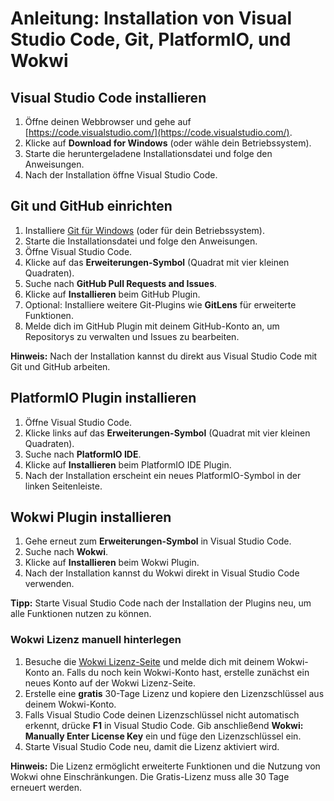 # Anleitung: Installation von Visual Studio Code, Git, PlatformIO, und Wokwi

## Visual Studio Code installieren

1. Öffne deinen Webbrowser und gehe auf [https://code.visualstudio.com/](https://code.visualstudio.com/).
2. Klicke auf **Download for Windows** (oder wähle dein Betriebssystem).
3. Starte die heruntergeladene Installationsdatei und folge den Anweisungen.
4. Nach der Installation öffne Visual Studio Code.

## Git und GitHub einrichten

1. Installiere [Git für Windows](https://git-scm.com/download/win) (oder für dein Betriebssystem).
2. Starte die Installationsdatei und folge den Anweisungen.
3. Öffne Visual Studio Code.
4. Klicke auf das **Erweiterungen-Symbol** (Quadrat mit vier kleinen Quadraten).
5. Suche nach **GitHub Pull Requests and Issues**.
6. Klicke auf **Installieren** beim GitHub Plugin.
7. Optional: Installiere weitere Git-Plugins wie **GitLens** für erweiterte Funktionen.
8. Melde dich im GitHub Plugin mit deinem GitHub-Konto an, um Repositorys zu verwalten und Issues zu bearbeiten.

**Hinweis:** Nach der Installation kannst du direkt aus Visual Studio Code mit Git und GitHub arbeiten.

## PlatformIO Plugin installieren

1. Öffne Visual Studio Code.
2. Klicke links auf das **Erweiterungen-Symbol** (Quadrat mit vier kleinen Quadraten).
3. Suche nach **PlatformIO IDE**.
4. Klicke auf **Installieren** beim PlatformIO IDE Plugin.
5. Nach der Installation erscheint ein neues PlatformIO-Symbol in der linken Seitenleiste.

## Wokwi Plugin installieren

1. Gehe erneut zum **Erweiterungen-Symbol** in Visual Studio Code.
2. Suche nach **Wokwi**.
3. Klicke auf **Installieren** beim Wokwi Plugin.
4. Nach der Installation kannst du Wokwi direkt in Visual Studio Code verwenden.

**Tipp:** Starte Visual Studio Code nach der Installation der Plugins neu, um alle Funktionen nutzen zu können.

### Wokwi Lizenz manuell hinterlegen

1. Besuche die [Wokwi Lizenz-Seite](https://wokwi.com/licenses) und melde dich mit deinem Wokwi-Konto an.
   Falls du noch kein Wokwi-Konto hast, erstelle zunächst ein neues Konto auf der Wokwi Lizenz-Seite.
2. Erstelle eine **gratis** 30-Tage Lizenz und kopiere den Lizenzschlüssel aus deinem Wokwi-Konto.
3. Falls Visual Studio Code deinen Lizenzschlüssel nicht automatisch erkennt, drücke **F1** in Visual Studio Code. Gib anschließend **Wokwi: Manually Enter License Key** ein und füge den Lizenzschlüssel ein.
4. Starte Visual Studio Code neu, damit die Lizenz aktiviert wird.

**Hinweis:** Die Lizenz ermöglicht erweiterte Funktionen und die Nutzung von Wokwi ohne Einschränkungen. Die Gratis-Lizenz muss alle 30 Tage erneuert werden.

